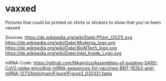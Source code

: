 # vaxxed
Pictures that could be printed on shirts or stickers to show that you've been vaxxed


Sources:
https://de.wikipedia.org/wiki/Datei:Pfizer_(2021).svg
https://de.wikipedia.org/wiki/Datei:Moderna_logo.svg
https://de.wikipedia.org/wiki/Datei:BioNTech_logo.svg
https://de.wikipedia.org/wiki/Datei:Intel_Inside_Logo.svg

mRNA-Code: https://github.com/NAalytics/Assemblies-of-putative-SARS-CoV2-spike-encoding-mRNA-sequences-for-vaccines-BNT-162b2-and-mRNA-1273/blob/main/Figure1Figure2_032321.fasta
